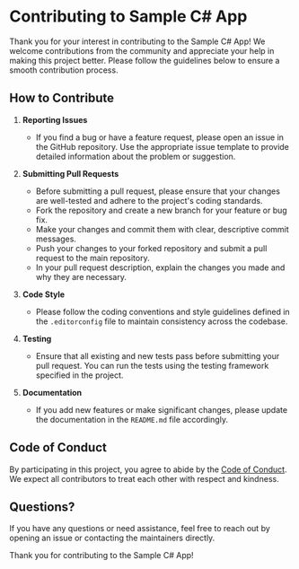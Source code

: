 # Contributing to Sample C# App

Thank you for your interest in contributing to the Sample C# App! We welcome contributions from the community and appreciate your help in making this project better. Please follow the guidelines below to ensure a smooth contribution process.

## How to Contribute

1. **Reporting Issues**
   - If you find a bug or have a feature request, please open an issue in the GitHub repository. Use the appropriate issue template to provide detailed information about the problem or suggestion.

2. **Submitting Pull Requests**
   - Before submitting a pull request, please ensure that your changes are well-tested and adhere to the project's coding standards.
   - Fork the repository and create a new branch for your feature or bug fix.
   - Make your changes and commit them with clear, descriptive commit messages.
   - Push your changes to your forked repository and submit a pull request to the main repository.
   - In your pull request description, explain the changes you made and why they are necessary.

3. **Code Style**
   - Please follow the coding conventions and style guidelines defined in the `.editorconfig` file to maintain consistency across the codebase.

4. **Testing**
   - Ensure that all existing and new tests pass before submitting your pull request. You can run the tests using the testing framework specified in the project.

5. **Documentation**
   - If you add new features or make significant changes, please update the documentation in the `README.md` file accordingly.

## Code of Conduct

By participating in this project, you agree to abide by the [Code of Conduct](CODE_OF_CONDUCT.md). We expect all contributors to treat each other with respect and kindness.

## Questions?

If you have any questions or need assistance, feel free to reach out by opening an issue or contacting the maintainers directly.

Thank you for contributing to the Sample C# App!